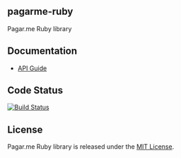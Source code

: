 ## pagarme-ruby

Pagar.me Ruby library

## Documentation

* [API Guide](http://pagar.me/docs)

## Code Status

[![Build Status](https://travis-ci.org/pagarme/pagarme-ruby.png)](https://travis-ci.org/pagarme/pagarme-ruby)

## License

Pagar.me Ruby library is released under the [MIT License](http://www.opensource.org/licenses/MIT).

